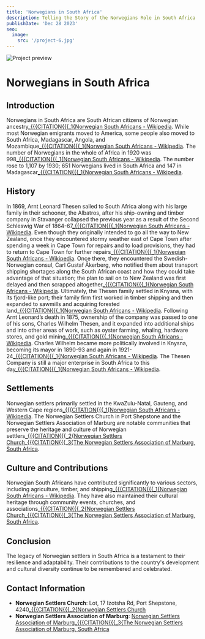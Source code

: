 ```yaml
---
title: 'Norwegians in South Africa'
description: Telling the Story of the Norwegians Role in South Africa
publishDate: 'Dec 28 2023'
seo:
  image:
    src: '/project-6.jpg'
---
```


![Project preview](/project-6.jpg)

# Norwegians in South Africa

## Introduction
Norwegians in South Africa are South African citizens of Norwegian ancestry[_{{{CITATION{{{_1{Norwegian South Africans - Wikipedia](https://en.wikipedia.org/wiki/Norwegian_South_Africans). While most Norwegian emigrants moved to America, some people also moved to South Africa, Madagascar, Angola, and Mozambique[_{{{CITATION{{{_1{Norwegian South Africans - Wikipedia](https://en.wikipedia.org/wiki/Norwegian_South_Africans). The number of Norwegians in the whole of Africa in 1920 was 998[_{{{CITATION{{{_1{Norwegian South Africans - Wikipedia](https://en.wikipedia.org/wiki/Norwegian_South_Africans). The number rose to 1,107 by 1930; 651 Norwegians lived in South Africa and 147 in Madagascar[_{{{CITATION{{{_1{Norwegian South Africans - Wikipedia](https://en.wikipedia.org/wiki/Norwegian_South_Africans).

## History
In 1869, Arnt Leonard Thesen sailed to South Africa along with his large family in their schooner, the Albatros, after his ship-owning and timber company in Stavanger collapsed the previous year as a result of the Second Schleswig War of 1864-67[_{{{CITATION{{{_1{Norwegian South Africans - Wikipedia](https://en.wikipedia.org/wiki/Norwegian_South_Africans). Even though they originally intended to go all the way to New Zealand, once they encountered stormy weather east of Cape Town after spending a week in Cape Town for repairs and to load provisions, they had to return to Cape Town for further repairs[_{{{CITATION{{{_1{Norwegian South Africans - Wikipedia](https://en.wikipedia.org/wiki/Norwegian_South_Africans). Once there, they encountered the Swedish-Norwegian consul, Carl Gustaf Åkerberg, who notified them about transport shipping shortages along the South African coast and how they could take advantage of that situation; the plan to sail on to New Zealand was first delayed and then scrapped altogether[_{{{CITATION{{{_1{Norwegian South Africans - Wikipedia](https://en.wikipedia.org/wiki/Norwegian_South_Africans). Ultimately, the Thesen family settled in Knysna, with its fjord-like port; their family firm first worked in timber shipping and then expanded to sawmills and acquiring forested land[_{{{CITATION{{{_1{Norwegian South Africans - Wikipedia](https://en.wikipedia.org/wiki/Norwegian_South_Africans). Following Arnt Leonard’s death in 1875, ownership of the company was passed to one of his sons, Charles Wilhelm Thesen, and it expanded into additional ships and into other areas of work, such as oyster farming, whaling, hardware stores, and gold mining[_{{{CITATION{{{_1{Norwegian South Africans - Wikipedia](https://en.wikipedia.org/wiki/Norwegian_South_Africans). Charles Wilhelm became more politically involved in Knysna, becoming its mayor in 1890-93 and again in 1921-24[_{{{CITATION{{{_1{Norwegian South Africans - Wikipedia](https://en.wikipedia.org/wiki/Norwegian_South_Africans). The Thesen Company is still a major enterprise in South Africa to this day[_{{{CITATION{{{_1{Norwegian South Africans - Wikipedia](https://en.wikipedia.org/wiki/Norwegian_South_Africans).

## Settlements
Norwegian settlers primarily settled in the KwaZulu-Natal, Gauteng, and Western Cape regions[_{{{CITATION{{{_1{Norwegian South Africans - Wikipedia](https://en.wikipedia.org/wiki/Norwegian_South_Africans). The Norwegian Settlers Church in Port Shepstone and the Norwegian Settlers Association of Marburg are notable communities that preserve the heritage and culture of Norwegian settlers[_{{{CITATION{{{_2{Norwegian Settlers Church](https://www.nsc.za.org/)[_{{{CITATION{{{_3{The Norwegian Settlers Association of Marburg, South Africa](http://www.norsettler.co.za/history.htm).

## Culture and Contributions
Norwegian South Africans have contributed significantly to various sectors, including agriculture, timber, and shipping[_{{{CITATION{{{_1{Norwegian South Africans - Wikipedia](https://en.wikipedia.org/wiki/Norwegian_South_Africans). They have also maintained their cultural heritage through community events, churches, and associations[_{{{CITATION{{{_2{Norwegian Settlers Church](https://www.nsc.za.org/)[_{{{CITATION{{{_3{The Norwegian Settlers Association of Marburg, South Africa](http://www.norsettler.co.za/history.htm).

## Conclusion
The legacy of Norwegian settlers in South Africa is a testament to their resilience and adaptability. Their contributions to the country's development and cultural diversity continue to be remembered and celebrated.

## Contact Information
- **Norwegian Settlers Church**: Lot, 17 Izotsha Rd, Port Shepstone, 4240[_{{{CITATION{{{_2{Norwegian Settlers Church](https://www.nsc.za.org/)
- **Norwegian Settlers Association of Marburg**: [Norwegian Settlers Association of Marburg](http://www.norsettler.co.za/history.htm)[_{{{CITATION{{{_3{The Norwegian Settlers Association of Marburg, South Africa](http://www.norsettler.co.za/history.htm)

